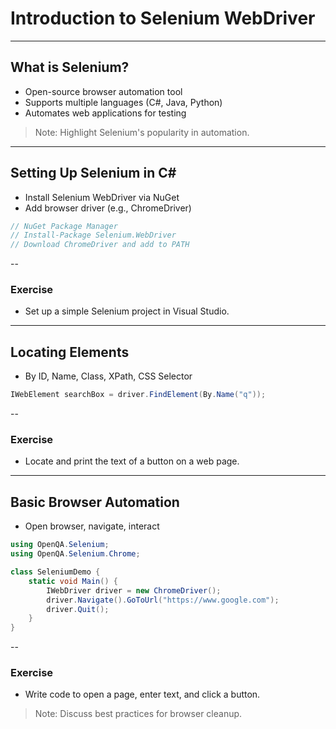 # Introduction to Selenium WebDriver
---
## What is Selenium?
- Open-source browser automation tool
- Supports multiple languages (C#, Java, Python)
- Automates web applications for testing

> Note: Highlight Selenium's popularity in automation.
---
## Setting Up Selenium in C#
- Install Selenium WebDriver via NuGet
- Add browser driver (e.g., ChromeDriver)

```csharp
// NuGet Package Manager
// Install-Package Selenium.WebDriver
// Download ChromeDriver and add to PATH
```
--
### Exercise
- Set up a simple Selenium project in Visual Studio.
---
## Locating Elements
- By ID, Name, Class, XPath, CSS Selector

```csharp
IWebElement searchBox = driver.FindElement(By.Name("q"));
```
--
### Exercise
- Locate and print the text of a button on a web page.
---
## Basic Browser Automation
- Open browser, navigate, interact

```csharp
using OpenQA.Selenium;
using OpenQA.Selenium.Chrome;

class SeleniumDemo {
    static void Main() {
        IWebDriver driver = new ChromeDriver();
        driver.Navigate().GoToUrl("https://www.google.com");
        driver.Quit();
    }
}
```
--
### Exercise
- Write code to open a page, enter text, and click a button.

> Note: Discuss best practices for browser cleanup.